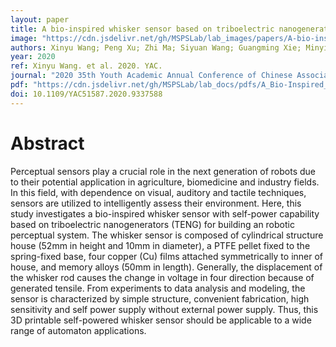 ```yaml
---
layout: paper
title: A bio-inspired whisker sensor based on triboelectric nanogenerators
image: "https://cdn.jsdelivr.net/gh/MSPSLab/lab_images/papers/A-bio-inspired-whisker-sensor.png"
authors: Xinyu Wang; Peng Xu; Zhi Ma; Siyuan Wang; Guangming Xie; Minyi Xu
year: 2020
ref: Xinyu Wang. et al. 2020. YAC.
journal: "2020 35th Youth Academic Annual Conference of Chinese Association of Automation (YAC),pp. 105-109"
pdf: "https://cdn.jsdelivr.net/gh/MSPSLab/lab_docs/pdfs/A_Bio-Inspired_Whisker_Sensor_Based_on_Triboelectric_Nanogenerators-2.pdf"
doi: 10.1109/YAC51587.2020.9337588
---
```


# Abstract

Perceptual sensors play a crucial role in the next generation of robots due to their potential application in agriculture, biomedicine and industry fields. In this field, with dependence on visual, auditory and tactile techniques, sensors are utilized to intelligently assess their environment. Here, this study investigates a bio-inspired whisker sensor with self-power capability based on triboelectric nanogenerators (TENG) for building an robotic perceptual system. The whisker sensor is composed of cylindrical structure house (52mm in height and 10mm in diameter), a PTFE pellet fixed to the spring-fixed base, four copper (Cu) films attached symmetrically to inner of house, and memory alloys (50mm in length). Generally, the displacement of the whisker rod causes the change in voltage in four direction because of generated tensile. From experiments to data analysis and modeling, the sensor is characterized by simple structure, convenient fabrication, high sensitivity and self power supply without external power supply. Thus, this 3D printable self-powered whisker sensor should be applicable to a wide range of automaton applications.

